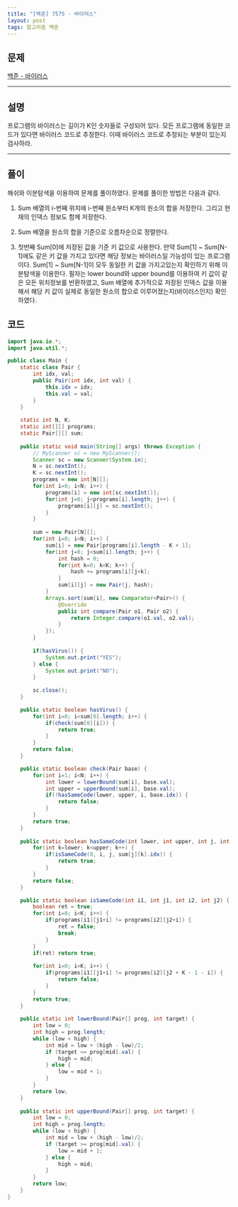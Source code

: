 ```yaml
---
title: "[백준] 7575 - 바이러스"
layout: post
tags: 알고리즘 백준
---
```


## 문제
[백준 - 바이러스](https://www.acmicpc.net/problem/7575)

---
## 설명
프로그램의 바이러스는 길이가 K인 숫자들로 구성되어 있다. 모든 프로그램에 동일한 코드가 있다면 바이러스 코드로 추정한다. 이때 바이러스 코드로 추정되는 부분이 있는지 검사하라.

---
## 풀이
해쉬와 이분탐색을 이용하여 문제를 풀이하였다. 문제를 풀이한 방법은 다음과 같다.

1. Sum 배열의 i-번째 위치에 i-번째 원소부터 K개의 원소의 합을 저장한다. 그리고 현재의 인덱스 정보도 함께 저장한다.

2. Sum 배열을 원소의 합을 기준으로 오름차순으로 정렬한다.

3. 첫번째 Sum[0]에 저장된 값을 기준 키 값으로 사용한다. 만약 Sum[1] ~ Sum[N-1]에도 같은 키 값을 가지고 있다면 해당 정보는 바이러스일 가능성이 있는 프로그램이다. Sum[1] ~ Sum[N-1]이 모두 동일한 키 값을 가지고있는지 확인하기 위해 이분탐색을 이용한다. 필자는 lower bound와 upper bound를 이용하여 키 값이 같은 모든 위치정보를 반환하였고, Sum 배열에 추가적으로 저장된 인덱스 값을 이용해서 해당 키 값이 실제로 동일한 원소의 합으로 이루어졌는지(바이러스인지) 확인하였다.


## 코드
```java
import java.io.*;
import java.util.*;

public class Main {
	static class Pair {
		int idx, val;
		public Pair(int idx, int val) {
			this.idx = idx;
			this.val = val;
		}
	}
	
	static int N, K;
	static int[][] programs;
	static Pair[][] sum;
	
	public static void main(String[] args) throws Exception {
		// MyScanner sc = new MyScanner();
		Scanner sc = new Scanner(System.in);
		N = sc.nextInt();
		K = sc.nextInt();
		programs = new int[N][];
		for(int i=0; i<N; i++) {
			programs[i] = new int[sc.nextInt()];
			for(int j=0; j<programs[i].length; j++) {
				programs[i][j] = sc.nextInt();
			}
		}
		
		sum = new Pair[N][];
		for(int i=0; i<N; i++) {
			sum[i] = new Pair[programs[i].length - K + 1];
			for(int j=0; j<sum[i].length; j++) {
				int hash = 0;
				for(int k=0; k<K; k++) {
					hash += programs[i][j+k];
				}
				sum[i][j] = new Pair(j, hash);
			}
			Arrays.sort(sum[i], new Comparator<Pair>() {
				@Override
				public int compare(Pair o1, Pair o2) {
					return Integer.compare(o1.val, o2.val);
				}
			});
		}
		
		if(hasVirus()) {
			System.out.print("YES");
		} else {
			System.out.print("NO");
		}
		
		sc.close();
	}

	public static boolean hasVirus() {
		for(int i=0; i<sum[0].length; i++) {
			if(check(sum[0][i])) {
				return true;
			}
		}
		return false;
	}

	public static boolean check(Pair base) {
		for(int i=1; i<N; i++) {
			int lower = lowerBound(sum[i], base.val);
			int upper = upperBound(sum[i], base.val);
			if(!hasSameCode(lower, upper, i, base.idx)) {
				return false;
			}
		}
		return true;
	}
	
	public static boolean hasSameCode(int lower, int upper, int j, int i) {
		for(int k=lower; k<upper; k++) {
			if(isSameCode(0, i, j, sum[j][k].idx)) {
				return true;
			}
		}
		return false;
	}

	public static boolean isSameCode(int i1, int j1, int i2, int j2) {
		boolean ret = true;
		for(int i=0; i<K; i++) {
			if(programs[i1][j1+i] != programs[i2][j2+i]) {
				ret = false;
				break;
			}
		}
		if(ret) return true;
		
		for(int i=0; i<K; i++) {
			if(programs[i1][j1+i] != programs[i2][j2 + K - 1 - i]) {
				return false;
			}
		}
		return true;
	}
	
    public static int lowerBound(Pair[] prog, int target) {
        int low = 0;
        int high = prog.length;
        while (low < high) {
            int mid = low + (high - low)/2;
            if (target <= prog[mid].val) {
                high = mid;
            } else {
                low = mid + 1;
            }
        }
        return low;
    }
    
    public static int upperBound(Pair[] prog, int target) {
        int low = 0;
        int high = prog.length;
        while (low < high) {
            int mid = low + (high - low)/2;
            if (target >= prog[mid].val) {
                low = mid + 1;
            } else {
                high = mid;
            }
        }
        return low;
    }
}
```
